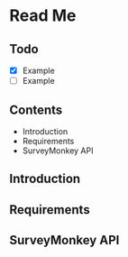 # Read Me

## Todo

- [x] Example
- [ ] Example

## Contents
- Introduction
- Requirements
- SurveyMonkey API

## Introduction

## Requirements

## SurveyMonkey API

 
